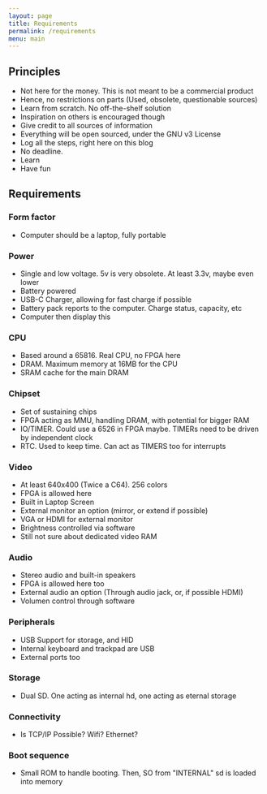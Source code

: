 ```yaml
---
layout: page
title: Requirements
permalink: /requirements
menu: main
---
```


## Principles

- Not here for the money. This is not meant to be a commercial product
- Hence, no restrictions on parts (Used, obsolete, questionable sources)
- Learn from scratch. No off-the-shelf solution
- Inspiration on others is encouraged though
- Give credit to all sources of information
- Everything will be open sourced, under the GNU v3 License
- Log all the steps, right here on this blog
- No deadline. 
- Learn
- Have fun

## Requirements

### Form factor

- Computer should be a laptop, fully portable

### Power

- Single and low voltage. 5v is very obsolete. At least 3.3v, maybe even lower
- Battery powered
- USB-C Charger, allowing for fast charge if possible
- Battery pack reports to the computer. Charge status, capacity, etc
- Computer then display this

### CPU

- Based around a 65816. Real CPU, no FPGA here
- DRAM. Maximum memory at 16MB for the CPU
- SRAM cache for the main DRAM

### Chipset

- Set of sustaining chips
- FPGA acting as MMU, handling DRAM, with potential for bigger RAM
- IO/TIMER. Could use a 6526 in FPGA maybe. TIMERs need to be driven by independent clock
- RTC. Used to keep time. Can act as TIMERS too for interrupts

### Video

- At least 640x400 (Twice a C64). 256 colors
- FPGA is allowed here
- Built in Laptop Screen
- External monitor an option (mirror, or extend if possible)
- VGA or HDMI for external monitor
- Brightness controlled via software
- Still not sure about dedicated video RAM

### Audio

- Stereo audio and built-in speakers
- FPGA is allowed here too
- External audio an option (Through audio jack, or, if possible HDMI)
- Volumen control through software

### Peripherals

- USB Support for storage, and HID
- Internal keyboard and trackpad are USB
- External ports too

### Storage

- Dual SD. One acting as internal hd, one acting as eternal storage

### Connectivity

- Is TCP/IP Possible? Wifi? Ethernet?

### Boot sequence

- Small ROM to handle booting. Then, SO from "INTERNAL" sd is loaded into memory